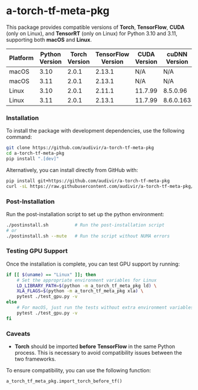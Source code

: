 # a-torch-tf-meta-pkg
This package provides compatible versions of **Torch**, **TensorFlow**, **CUDA** (only on Linux),
and **TensorRT** (only on Linux) for Python 3.10 and 3.11, supporting both **macOS** and **Linux**.

| **Platform** | **Python Version** | **Torch Version** | **TensorFlow Version** | **CUDA Version** | **cuDNN Version** | **TensorRT Version** |
|--------------|--------------------|-------------------|------------------------|------------------|-------------------|----------------------|
| macOS        | 3.10               | 2.0.1             | 2.13.1                 | N/A              | N/A               | N/A                  |
| macOS        | 3.11               | 2.0.1             | 2.13.1                 | N/A              | N/A               | N/A                  |
| Linux        | 3.10               | 2.0.1             | 2.11.1                 | 11.7.99          | 8.5.0.96          | 7.2.2.3              |
| Linux        | 3.11               | 2.0.1             | 2.13.1                 | 11.7.99          | 8.6.0.163         | 8.4.3.1              |

### Installation

To install the package with development dependencies, use the following command:

```bash
git clone https://github.com/audivir/a-torch-tf-meta-pkg
cd a-torch-tf-meta-pkg
pip install ".[dev]"
```

Alternatively, you can install directly from GitHub with:

```bash
pip install git+https://github.com/audivir/a-torch-tf-meta-pkg
curl -sL https://raw.githubusercontent.com/audivir/a-torch-tf-meta-pkg/main/postinstall.sh | bash
```

### Post-Installation

Run the post-installation script to set up the python environment:

```bash
./postinstall.sh          # Run the post-installation script
# or
./postinstall.sh --mute   # Run the script without NUMA errors
```

### Testing GPU Support

Once the installation is complete, you can test GPU support by running:

```bash
if [[ $(uname) == "Linux" ]]; then
    # Set the appropriate environment variables for Linux
    LD_LIBRARY_PATH=$(python -m a_torch_tf_meta_pkg ld) \
    XLA_FLAGS=$(python -m a_torch_tf_meta_pkg xla) \
    pytest ./test_gpu.py -v
else
    # For macOS, just run the tests without extra environment variables
    pytest ./test_gpu.py -v
fi
```

### Caveats

- **Torch** should be imported **before** **TensorFlow** in the same Python process. This is necessary to avoid compatibility issues between the two frameworks.

To ensure compatibility, you can use the following function:

```python
a_torch_tf_meta_pkg.import_torch_before_tf()
```
